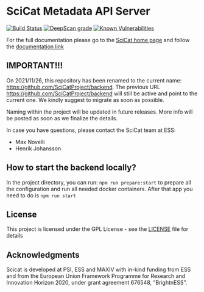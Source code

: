 # SciCat Metadata API Server

[![Build Status](https://github.com/SciCatProject/catamel/actions/workflows/ci.yml/badge.svg?branch=master)](https://github.com/SciCatProject/catamel/actions)
[![DeepScan grade](https://deepscan.io/api/teams/8394/projects/20871/branches/581451/badge/grade.svg)](https://deepscan.io/dashboard#view=project&tid=8394&pid=20871&bid=581451)
[![Known Vulnerabilities](https://snyk.io/test/github/SciCatProject/catamel/master/badge.svg?targetFile=package.json)](https://snyk.io/test/github/SciCatProject/catamel/master?targetFile=package.json)

For the full documentation please go to the [SciCat home page](https://scicatproject.github.io/) and follow the [documentation link](https://scicatproject.github.io/documentation)

## IMPORTANT!!!

On 2021/11/26, this repository has been renamed to the current name: https://github.com/SciCatProject/backend.
The previous URL https://github.com/SciCatProject/backend will still be active and point to the current one.
We kindly suggest to migrate as soon as possible.

Naming within the project will be updated in future releases. More info will be posted as soon as we finalize the details.

In case you have questions, please contact the SciCat team at ESS:

-   Max Novelli
-   Henrik Johansson

## How to start the backend locally?

In the project directory, you can run: `npm run prepare:start` to prepare all the configuration and run all needed docker containers. After that app you need to do is `npm run start`

## License

This project is licensed under the GPL License - see the [LICENSE](LICENSE) file for details

## Acknowledgments

Scicat is developed at PSI, ESS and MAXIV with in-kind funding from ESS and from the European Union Framework Programme for Research and Innovation Horizon 2020, under grant agreement 676548, “BrightnESS”.
